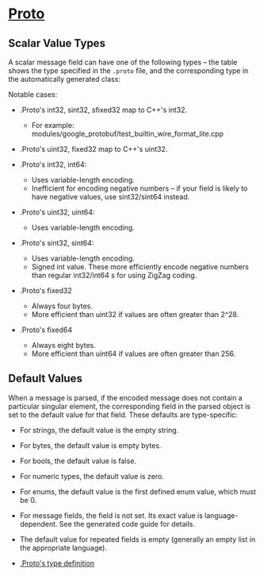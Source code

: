 # [Proto](https://protobuf.dev/programming-guides/proto3/)


## Scalar Value Types

A scalar message field can have one of the following types – the table shows the type specified in the `.proto` file, and the corresponding type in the automatically generated class:

Notable cases:
* .Proto's int32, sint32, sfixed32 map to C++'s int32.
  - For example: modules/google_protobuf/test_builtin_wire_format_lite.cpp

* .Proto's uint32, fixed32 map to C++'s uint32.

* .Proto's int32, int64:
  - Uses variable-length encoding.
  - Inefficient for encoding negative numbers – if your field is likely to have negative values, use sint32/sint64 instead.

* .Proto's uint32, uint64:
  - Uses variable-length encoding.

* .Proto's sint32, sint64:
  - Uses variable-length encoding.
  - Signed int value. These more efficiently encode negative numbers than regular int32/int64 s for using ZigZag coding.

* .Proto's fixed32
  - Always four bytes.
  - More efficient than uint32 if values are often greater than 2^28.
  
* .Proto's fixed64
  - Always eight bytes.
  - More efficient than uint64 if values are often greater than 256.

## Default Values
When a message is parsed, if the encoded message does not contain a particular singular element, the corresponding field in the parsed object is set to the default value for that field. These defaults are type-specific:

- For strings, the default value is the empty string.
- For bytes, the default value is empty bytes.
- For bools, the default value is false.
- For numeric types, the default value is zero.
- For enums, the default value is the first defined enum value, which must be 0.
- For message fields, the field is not set. Its exact value is language-dependent. See the generated code guide for details.

- The default value for repeated fields is empty (generally an empty list in the appropriate language).

- [.Proto's type definition](https://github.com/protocolbuffers/protobuf/blob/main/src/google/protobuf/type.proto)